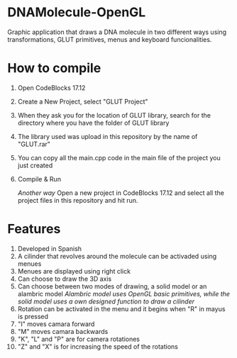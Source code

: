 # DNAMolecule-OpenGL
Graphic application that draws a DNA molecule in two different ways using transformations, GLUT primitives, menus and keyboard funcionalities.

# How to compile
1. Open CodeBlocks 17.12
2. Create a New Project, select "GLUT Project"
3. When they ask you for the location of GLUT library, search for the directory where you have the folder of GLUT library
4. The library used was upload in this repository by the name of "GLUT.rar"
5. You can copy all the main.cpp code in the main file of the project you just created
6. Compile & Run

   *Another way*
   Open a new project in CodeBlocks 17.12 and select all the project files in this repository and hit run.

# Features
1. Developed in Spanish
2. A cilinder that revolves around the molecule can be activaded using menues
3. Menues are displayed using right click
4. Can choose to draw the 3D axis
5. Can choose between two modes of drawing, a solid model or an alambric model
*Alambric model uses OpenGL basic primitives, while the solid model uses a own designed function to draw a cilinder*
6. Rotation can be activated in the menu and it begins when "R" in mayus is pressed
7. "I" moves camara forward
8. "M" moves camara backwards
9. "K", "L" and "P" are for camera rotationes
10. "Z" and "X" is for increasing the speed of the rotations
